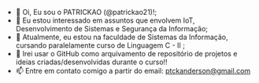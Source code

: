 - 👋 Oi, Eu sou o PATRICKAO (@patrickao21)!;
- 👀 Eu estou interessado em assuntos que envolvem IoT, Desenvolvimento de Sistemas e Segurança da Informação;
- 🌱 Atualmente, eu estou na faculdade de Sistemas da Informação, cursando paralelamente curso de Linguagem C - II ;
- 💞️ Irei usar o GitHub como arquivamento de repositório de projetos e ideias criadas/desenvolvidas durante o curso!!
- 📫 Entre em contato comigo a partir do email: ptckanderson@gmail.com

<!---
patrickaso/patrickaso is a ✨ special ✨ repository because its `README.md` (this file) appears on your GitHub profile.
You can click the Preview link to take a look at your changes.
--->
